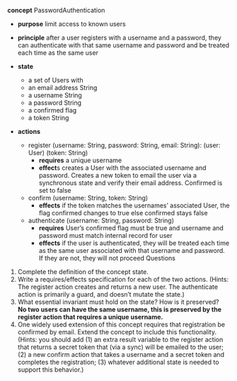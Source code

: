 <strong>concept</strong> PasswordAuthentication
  - <strong>purpose</strong> limit access to known users
  - <strong>principle</strong> after a user registers with a username and a password,
    they can authenticate with that same username and password
    and be treated each time as the same user
  - <strong>state</strong>
    + a set of Users with
    + an email address String
    + a username String
    + a password String
    + a confirmed flag
    + a token String

  - <strong>actions</strong>
    + register (username: String, password: String, email: String): (user: User) (token: String)
      * <strong>requires</strong> a unique username
      * <strong>effect</strong>s creates a User with the associated username and password. Creates a new
              token to email the user via a synchronous state and verify their email address. Confirmed is set to false
    + confirm (username: String, token: String)
      * <strong>effects</strong> if the token matches the usernames’ associated User, the flag confirmed changes to true else confirmed stays false
    + authenticate (username: String, password: String)
      * <strong>requires</strong> User’s confirmed flag must be true and username and password must match internal record for user
      * <strong>effects</strong> if the user is authenticated, they will be treated each time as the same user
              associated with that username and password. If they are not, they will not proceed
Questions
1.	Complete the definition of the concept state.
2.	Write a requires/effects specification for each of the two actions. (Hints: The register action creates and returns a new user. The authenticate action is primarily a guard, and doesn’t mutate the state.)
3.	What essential invariant must hold on the state? How is it preserved?\
<strong>No two users can have the same username, this is preserved by the register action that requires a unique username.</strong>
4.	One widely used extension of this concept requires that registration be confirmed by email. Extend the concept to include this functionality. (Hints: you should add (1) an extra result variable to the register action that returns a secret token that (via a sync) will be emailed to the user; (2) a new confirm action that takes a username and a secret token and completes the registration; (3) whatever additional state is needed to support this behavior.)
